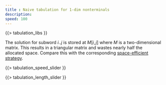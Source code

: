 ```yaml
---
title : Naive tabulation for 1-dim nonterminals
description:
speed: 100
---
```


{{> tabulation_libs }}

The solution for subword $i..j$ is stored at $M[i,j]$ where $M$ is a two-dimensional matrix. This results in a triangular matrix and wastes nearly half the allocated space. Compare this with the corresponding [space-efficient strategy](/tabulation_1dim_triangular).

{{> tabulation_speed_slider }}

{{> tabulation_length_slider }}

<script>
Tabulation.prototype.solve = function(x1,x2,c) {
	this.addCubeDelayed(x1,x2,0,c);
}

Tabulation.prototype.fill = function() {
	var len = this.len;
	var c = 0;
	for (var l=0; l<=len; l++) {
		for (var x1=0; x1<=len-l; x1++) {
			var x2 = x1 + l;
			this.solve(x1,x2,c);
			c++;
		}
	}
	setTimeout(function(){console.log("subproblems: " + c)}, 100);
}

$(function() {
	var tab = new Tabulation($(".content")[0], $( "#slider" ).slider("value"));
	tab.speed = {{page.speed}};
	tab.fill();
	window.tab = tab;
});
</script>